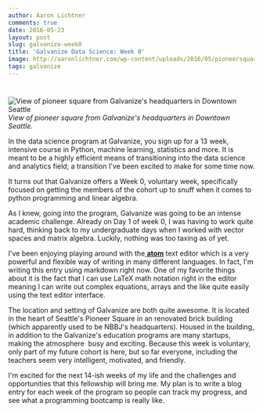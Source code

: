 ```yaml
---
author: Aaron Lichtner
comments: true
date: 2016-05-23 
layout: post
slug: galvanize-week0
title: 'Galvanize Data Science: Week 0'
image: http://aaronlichtner.com/wp-content/uploads/2016/05/pioneersquare1-644x491.jpg
tags: galvanize
---
```


# 



![View of pioneer square from Galvanize's headquarters in Downtown Seattle](http://aaronlichtner.com/wp-content/uploads/2016/05/pioneersquare1-644x491.jpg) *View of pioneer square from Galvanize's headquarters in Downtown Seattle.*

In the data science program at Galvanize, you sign up for a 13 week, intensive course in Python, machine learning, statistics and more. It is meant to be a highly efficient means of transitioning into the data science and analytics field; a transition I've been excited to make for some time now.

It turns out that Galvanize offers a Week 0, voluntary week, specifically focused on getting the members of the cohort up to snuff when it comes to python programming and linear algebra.

As I knew, going into the program, Galvanize was going to be an intense academic challenge. Already on Day 1 of week 0, I was having to work quite hard, thinking back to my undergraduate days when I worked with vector spaces and matrix algebra. Luckily, nothing was too taxing as of yet.

I've been enjoying playing around with the[ **atom**](https://atom.io/) text editor which is a very powerful and flexible way of writing in many different languages. In fact, I'm writing this entry using markdown right now. One of my favorite things about it is the fact that I can use LaTeX math notation right in the editor meaning I can write out complex equations, arrays and the like quite easily using the text editor interface.

The location and setting of Galvanize are both quite awesome. It is located in the heart of Seattle's Pioneer Square in an renovated brick building (which apparently used to be NBBJ's headquarters). Housed in the building, in addition to the Galvanize's education programs are many startups, making the atmosphere  busy and exciting. Because this week is voluntary, only part of my future cohort is here, but so far everyone, including the teachers seem very intelligent, motivated, and friendly.

I'm excited for the next 14-ish weeks of my life and the challenges and opportunities that this fellowship will bring me. My plan is to write a blog entry for each week of the program so people can track my progress, and see what a programming bootcamp is really like.
